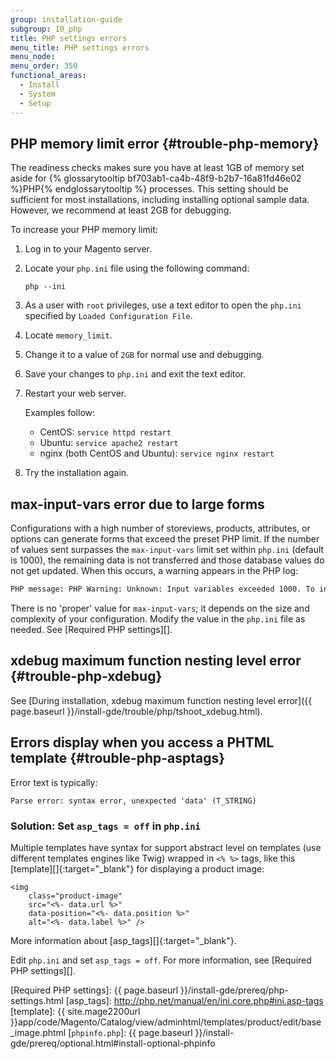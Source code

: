 ```yaml
---
group: installation-guide
subgroup: 10_php
title: PHP settings errors
menu_title: PHP settings errors
menu_node:
menu_order: 350
functional_areas:
  - Install
  - System
  - Setup
---
```


## PHP memory limit error {#trouble-php-memory}

The readiness checks makes sure you have at least 1GB of memory set aside for {% glossarytooltip bf703ab1-ca4b-48f9-b2b7-16a81fd46e02 %}PHP{% endglossarytooltip %} processes. This setting should be sufficient for most installations, including installing optional sample data. However, we recommend at least 2GB for debugging.

To increase your PHP memory limit:

1.	Log in to your Magento server.
2.	Locate your `php.ini` file using the following command:

		php --ini
3.	As a user with `root` privileges, use a text editor to open the `php.ini` specified by `Loaded Configuration File`.
4.	Locate `memory_limit`.
5.	Change it to a value of `2GB` for normal use and debugging.
6.	Save your changes to `php.ini` and exit the text editor.
7.	Restart your web server.

	Examples follow:

	*	CentOS: `service httpd restart`
	*	Ubuntu: `service apache2 restart`
	*	nginx (both CentOS and Ubuntu): `service nginx restart`
8.	Try the installation again.


## max-input-vars error due to large forms

Configurations with a high number of storeviews, products, attributes, or options can generate forms that exceed the preset PHP limit.
If the number of values sent surpasses the `max-input-vars` limit set within `php.ini` (default is 1000), the remaining data is not transferred and those database values do not get updated.
When this occurs, a warning appears in the PHP log:

```bash
PHP message: PHP Warning: Unknown: Input variables exceeded 1000. To increase the limit change max_input_vars in php.ini.
```
 There is no 'proper' value for `max-input-vars`; it depends on the size and complexity of your configuration. Modify the value in the `php.ini` file as needed. See [Required PHP settings][].


## xdebug maximum function nesting level error {#trouble-php-xdebug}

See [During installation, xdebug maximum function nesting level error]({{ page.baseurl }}/install-gde/trouble/php/tshoot_xdebug.html).

## Errors display when you access a PHTML template {#trouble-php-asptags}

Error text is typically:

    Parse error: syntax error, unexpected 'data' (T_STRING)

### Solution: Set <code>asp_tags = off</code> in <code>php.ini</code>
Multiple templates have syntax for support abstract level on templates (use different templates engines like Twig) wrapped in `<% %>` tags, like this [template][]{:target="_blank"} for displaying a product image:

```php?start_inline=1
<img
    class="product-image"
    src="<%- data.url %>"
    data-position="<%- data.position %>"
    alt="<%- data.label %>" />
```

More information about [asp_tags][]{:target="_blank"}.

Edit `php.ini` and set `asp_tags = off`. For more information, see [Required PHP settings][].

<!-- Link Reference -->

[Required PHP settings]: {{ page.baseurl }}/install-gde/prereq/php-settings.html
[asp_tags]: http://php.net/manual/en/ini.core.php#ini.asp-tags
[template]: {{ site.mage2200url }}app/code/Magento/Catalog/view/adminhtml/templates/product/edit/base_image.phtml
[`phpinfo.php`]: {{ page.baseurl }}/install-gde/prereq/optional.html#install-optional-phpinfo